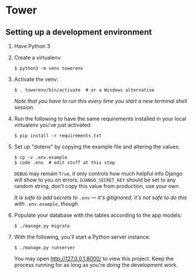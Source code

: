 # Tower

## Setting up a development environment

1. Have Python 3
2. Create a virtualenv:
   ```console
   $ python3 -m venv towerenv
   ```
3. Activate the venv:
   ```console
   $ . towerenv/bin/activate  # or a Windows alternative
   ```
   *Note that you have to run this every time you start a new
   terminal shell session.*
4. Run the following to have the same requirements installed in your local virtualenv you've just activated:
   ```console
   $ pip install -r requirements.txt
   ```
5. Set up "dotenv" by copying the example file and altering the values:
   ```console
   $ cp -v .env.example
   $ code .env  # edit stuff at this step
   ```
   `DEBUG` may remain `True`, it only controls how much helpful info
   Django will show to you on errors. `DJANGO_SECRET_KEY` should be set
   to any random string, don't copy this value from production, use your
   own. 
   
   *It is safe to add secrets to `.env` — it's gitignored, it's not safe
   to do this with `.env.example`, though.*
6. Populate your database with the tables according to
   the app models: 
   ```console
   $ ./manage.py migrate
   ```
7. With the following, you'll start a Python server instance:
   ```console
   $ ./manage.py runserver
   ```
   You may open http://127.0.0.1:8000/ to view this project.
   Keep the process running for as long as you're doing the development
   work.

